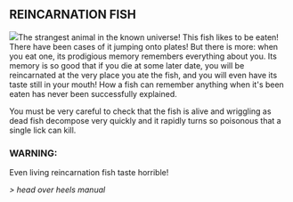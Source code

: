 ## REINCARNATION FISH

![](texture-fish.1)The strangest animal in the known universe! This fish likes to be eaten! There
have been cases of it jumping onto plates! But there is more: when you eat one,
its prodigious memory remembers everything about you. Its memory is so good that
if you die at some later date, you will be reincarnated at the very place you
ate the fish, and you will even have its taste still in your mouth! How a fish
can remember anything when it's been eaten has never been successfully
explained.

You must be very careful to check that the fish is
alive and wriggling as dead fish decompose very quickly and it rapidly
turns so poisonous that a single lick can kill.

### WARNING:

Even living reincarnation fish taste horrible!

*> head over heels manual*
